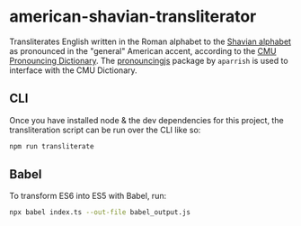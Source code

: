 # american-shavian-transliterator

Transliterates English written in the Roman alphabet to the [Shavian alphabet](https://www.shavian.info/)
as pronounced in the "general" American accent, according to the [CMU Pronouncing Dictionary](http://www.speech.cs.cmu.edu/cgi-bin/cmudict).
The [pronouncingjs](https://github.com/aparrish/pronouncingjs) package by `aparrish` is used to interface with the CMU Dictionary.

## CLI

Once you have installed node & the dev dependencies for this project, the transliteration script can be run over the CLI like so:

```bash
npm run transliterate
```

## Babel

To transform ES6 into ES5 with Babel, run:

```bash
npx babel index.ts --out-file babel_output.js
```
